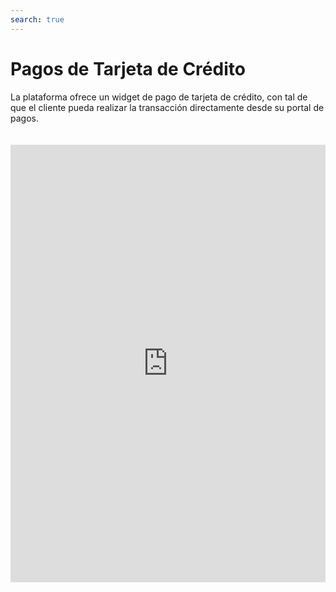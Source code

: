 ```yaml
---
search: true
---
```


# Pagos de Tarjeta de Crédito

La plataforma ofrece un widget de pago de tarjeta de crédito, con tal de que el cliente pueda realizar la transacción directamente desde su portal de pagos.

<iframe src="https://widgets.modyo.com/personas/retail-credit-card-payment" width="100%" height="700px" frameBorder="0"  style="overflow:auto;margin-top:20px;"/>

### Propiedades

Para realizar la transacción, el cliente verá predeterminadamente:

|Funcionalidad|Descripción|
|:------------|:----------|
|Tarjeta de crédito a pagar|Presenta la tarjeta de crédito en la cual se realizará la transacción|
|Deuda de pago nacional|Presenta el monto total que se ha utilizado en el cupo nacional de la tarjeta, incluyendo lo que no está facturado. |
Deuda de pago internacional|Presenta el monto total que se ha utilizado en el cupo internacional de la tarjeta, incluyendo lo que no está facturado. |
|Selección de cuenta de origen del pago|El cliente puede seleccionar la cuenta de la cual se extraerá el monto de pago. |
|Monto mínimo a pagar|Muestra el monto mínimo a pagar de la deuda, para que esta no quede morosa. |
|Monto total a pagar|Muestra el monto total facturado de la deuda a pagar. |
|Monto personalizado a pagar|Permite al cliente seleccionar un monto personalizado para pagar de la deuda. |
|

Tras seleccionar las variables, el cliente puede hacer click en el botón principal para realizar la transacción del pago.
